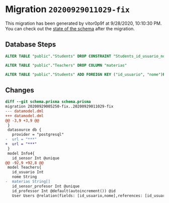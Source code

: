 # Migration `20200929011029-fix`

This migration has been generated by vitor0p9f at 9/28/2020, 10:10:30 PM.
You can check out the [state of the schema](./schema.prisma) after the migration.

## Database Steps

```sql
ALTER TABLE "public"."Students" DROP CONSTRAINT "Students_id_usuario_nome_fkey"

ALTER TABLE "public"."Teachers" DROP COLUMN "materias"

ALTER TABLE "public"."Students" ADD FOREIGN KEY ("id_usuario", "nome")REFERENCES "public"."Users"("id_usuario","nome") ON DELETE CASCADE ON UPDATE CASCADE
```

## Changes

```diff
diff --git schema.prisma schema.prisma
migration 20200929005250-fix..20200929011029-fix
--- datamodel.dml
+++ datamodel.dml
@@ -3,9 +3,9 @@
 }
 datasource db {
   provider = "postgresql"
-  url = "***"
+  url = "***"
 }
 model Info4{
   id_sensor Int @unique
@@ -92,9 +92,8 @@
 model Teachers{
   id_usuario Int
   nome String
-  materias String[]
   id_sensor_profesor Int @unique
   id_professor Int @default(autoincrement()) @id
   User Users @relation(fields: [id_usuario,nome],references: [id_usuario,nome])
```


